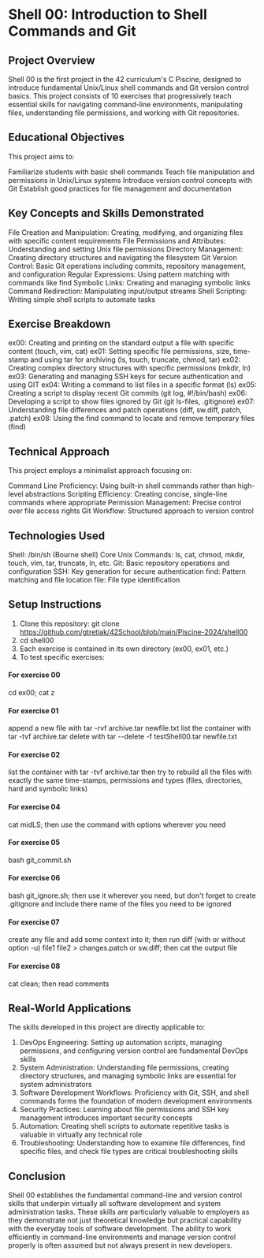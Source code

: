 # Shell 00: Introduction to Shell Commands and Git
## Project Overview
Shell 00 is the first project in the 42 curriculum's C Piscine, designed to introduce fundamental Unix/Linux shell commands and Git version control basics. This project consists of 10 exercises that progressively teach essential skills for navigating command-line environments, manipulating files, understanding file permissions, and working with Git repositories.
## Educational Objectives
This project aims to:

Familiarize students with basic shell commands
Teach file manipulation and permissions in Unix/Linux systems
Introduce version control concepts with Git
Establish good practices for file management and documentation

## Key Concepts and Skills Demonstrated

File Creation and Manipulation: Creating, modifying, and organizing files with specific content requirements
File Permissions and Attributes: Understanding and setting Unix file permissions
Directory Management: Creating directory structures and navigating the filesystem
Git Version Control: Basic Git operations including commits, repository management, and configuration
Regular Expressions: Using pattern matching with commands like find
Symbolic Links: Creating and managing symbolic links
Command Redirection: Manipulating input/output streams
Shell Scripting: Writing simple shell scripts to automate tasks

## Exercise Breakdown

ex00: Creating and printing on the standard output a file with specific content (touch, vim, cat)
ex01: Setting specific file permissions, size, time-stamp and using tar for archiving (ls, touch, truncate, chmod, tar)
ex02: Creating complex directory structures with specific permissions (mkdir, ln)
ex03: Generating and managing SSH keys for secure authentication and using GIT
ex04: Writing a command to list files in a specific format (ls)
ex05: Creating a script to display recent Git commits (git log, #!/bin/bash)
ex06: Developing a script to show files ignored by Git (git ls-files, .gitignore)
ex07: Understanding file differences and patch operations (diff, sw.diff, patch, .patch)
ex08: Using the find command to locate and remove temporary files (find)

## Technical Approach
This project employs a minimalist approach focusing on:

Command Line Proficiency: Using built-in shell commands rather than high-level abstractions
Scripting Efficiency: Creating concise, single-line commands where appropriate
Permission Management: Precise control over file access rights
Git Workflow: Structured approach to version control

## Technologies Used

Shell: /bin/sh (Bourne shell)
Core Unix Commands: ls, cat, chmod, mkdir, touch, vim, tar, truncate, ln, etc.
Git: Basic repository operations and configuration
SSH: Key generation for secure authentication
find: Pattern matching and file location
file: File type identification

## Setup Instructions

1. Clone this repository:
git clone https://github.com/gtretiak/42School/blob/main/Piscine-2024/shell00
2. cd shell00
3. Each exercise is contained in its own directory (ex00, ex01, etc.)
4. To test specific exercises:
#### For exercise 00
cd ex00; cat z
#### For exercise 01
append a new file with tar -rvf archive.tar newfile.txt
list the container with tar -tvf archive.tar
delete with tar --delete -f testShell00.tar newfile.txt
#### For exercise 02
list the container with tar -tvf archive.tar
then try to rebuild all the files with exactly the same time-stamps, permissions and types (files, directories, hard and symbolic links)
#### For exercise 04
cat midLS; then use the command with options wherever you need
#### For exercise 05
bash git_commit.sh
#### For exercise 06
bash git_ignore.sh; then use it wherever you need, but don't forget to create .gitignore and include there name of the files you need to be ignored
#### For exercise 07
create any file and add some context into it; then run diff (with or without option -u) file1 file2 > changes.patch or sw.diff; then cat the output file
#### For exercise 08
cat clean; then read comments

## Real-World Applications
The skills developed in this project are directly applicable to:

1. DevOps Engineering: Setting up automation scripts, managing permissions, and configuring version control are fundamental DevOps skills
2. System Administration: Understanding file permissions, creating directory structures, and managing symbolic links are essential for system administrators
3. Software Development Workflows: Proficiency with Git, SSH, and shell commands forms the foundation of modern development environments
4. Security Practices: Learning about file permissions and SSH key management introduces important security concepts
5. Automation: Creating shell scripts to automate repetitive tasks is valuable in virtually any technical role
6. Troubleshooting: Understanding how to examine file differences, find specific files, and check file types are critical troubleshooting skills

## Conclusion
Shell 00 establishes the fundamental command-line and version control skills that underpin virtually all software development and system administration tasks.
These skills are particularly valuable to employers as they demonstrate not just theoretical knowledge but practical capability with the everyday tools of software development. The ability to work efficiently in command-line environments and manage version control properly is often assumed but not always present in new developers.
